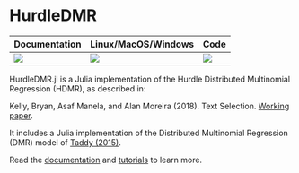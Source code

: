 # HurdleDMR

| Documentation | Linux/MacOS/Windows | Code |
| --- | --- | --- |
| [![][docs-latest-img]][docs-latest-url] | [![][actions-img]][actions-url] | [![][codecov-img]][codecov-url] |

<!-- | **Package Evaluator**   | [![][pkg-0.5-img]][pkg-0.5-url] [![][pkg-0.6-img]][pkg-0.6-url] | -->

HurdleDMR.jl is a Julia implementation of the Hurdle Distributed Multinomial Regression (HDMR), as described in:

Kelly, Bryan, Asaf Manela, and Alan Moreira (2018). Text Selection. [Working paper](http://apps.olin.wustl.edu/faculty/manela/kmm/textselection/).

It includes a Julia implementation of the Distributed Multinomial Regression (DMR) model of [Taddy (2015)](https://arxiv.org/abs/1311.6139).

Read the [documentation][docs-latest-url] and [tutorials][docs-latest-tutorials] to learn more.

[docs-latest-img]: https://img.shields.io/badge/docs-latest-blue.svg
[docs-latest-url]: https://asafmanela.github.io/HurdleDMR.jl/latest
[docs-latest-tutorials]: https://asafmanela.github.io/HurdleDMR.jl/latest/tutorials/

[docs-stable-img]: https://img.shields.io/badge/docs-stable-blue.svg
[docs-stable-url]: https://asafmanela.github.io/HurdleDMR.jl/stable

[actions-img]: https://github.com/AsafManela/HurdleDMR.jl/workflows/CI/badge.svg
[actions-url]: https://github.com/AsafManela/HurdleDMR.jl/actions?query=workflow%3ACI+branch%3Amaster

[codecov-img]: http://codecov.io/github/AsafManela/HurdleDMR.jl/coverage.svg?branch=master
[codecov-url]: http://codecov.io/github/AsafManela/HurdleDMR.jl?branch=master
